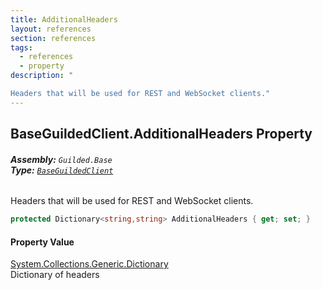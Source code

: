 ```yaml
---
title: AdditionalHeaders
layout: references
section: references
tags:
  - references
  - property
description: "

Headers that will be used for REST and WebSocket clients."
---
```


## BaseGuildedClient.AdditionalHeaders Property
###### **Assembly:** `Guilded.Base`<br/>**Type:** [`BaseGuildedClient`](BaseGuildedClient 'Guilded.Base.BaseGuildedClient')

Headers that will be used for REST and WebSocket clients.

```csharp
protected Dictionary<string,string> AdditionalHeaders { get; set; }
```

#### Property Value
[System.Collections.Generic.Dictionary](https://docs.microsoft.com/en-us/dotnet/api/System.Collections.Generic.Dictionary 'System.Collections.Generic.Dictionary')  
Dictionary of headers